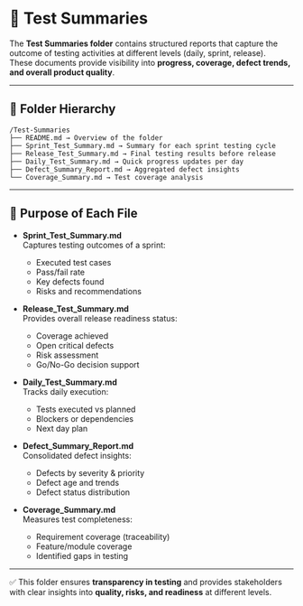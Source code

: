 # 🧾 Test Summaries

The **Test Summaries folder** contains structured reports that capture the outcome of testing activities at different levels (daily, sprint, release).  
These documents provide visibility into **progress, coverage, defect trends, and overall product quality**.

---

## 📂 Folder Hierarchy
```plaintext
/Test-Summaries
├── README.md → Overview of the folder
├── Sprint_Test_Summary.md → Summary for each sprint testing cycle
├── Release_Test_Summary.md → Final testing results before release
├── Daily_Test_Summary.md → Quick progress updates per day
├── Defect_Summary_Report.md → Aggregated defect insights
└── Coverage_Summary.md → Test coverage analysis
```
---

## 📌 Purpose of Each File

- **Sprint_Test_Summary.md**  
  Captures testing outcomes of a sprint:  
  - Executed test cases  
  - Pass/fail rate  
  - Key defects found  
  - Risks and recommendations  

- **Release_Test_Summary.md**  
  Provides overall release readiness status:  
  - Coverage achieved  
  - Open critical defects  
  - Risk assessment  
  - Go/No-Go decision support  

- **Daily_Test_Summary.md**  
  Tracks daily execution:  
  - Tests executed vs planned  
  - Blockers or dependencies  
  - Next day plan  

- **Defect_Summary_Report.md**  
  Consolidated defect insights:  
  - Defects by severity & priority  
  - Defect age and trends  
  - Defect status distribution  

- **Coverage_Summary.md**  
  Measures test completeness:  
  - Requirement coverage (traceability)  
  - Feature/module coverage  
  - Identified gaps in testing  

---

✅ This folder ensures **transparency in testing** and provides stakeholders with clear insights into **quality, risks, and readiness** at different levels.
